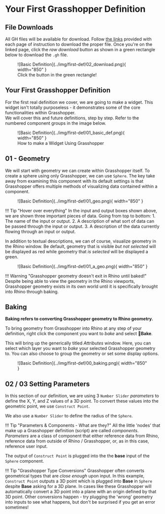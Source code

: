 # Your First Grasshopper Definition

## File Downloads
All GH files will be available for download. Follow [the links](https://github.com/aarcThom/aarc-wiki/blob/main/gh_definitions/01_basic_definition.gh) provided with each page of instruction to download the proper file. Once you're on the linked page, click the *raw download* button as shown in a green rectangle below to download the `.gh` file.

<figure markdown>
  ![Basic Definition](../img/first-def/02_download.png){ width="850" }
  <figcaption>Click the button in the green rectangle!</figcaption>
</figure>

## Your First Grasshopper Definition
For the first real definition we cover, we are going to make a widget. This widget isn't totally purposeless - it demonstrates some of the core functionalities within Grasshopper.
<br>
We will cover this and future definitions, step by step. Refer to the numbered component groups in the image below.
<br>

<figure markdown>
  ![Basic Definition](../img/first-def/01_basic_def.png){ width="850" }
  <figcaption>How to make a Widget Using Grasshopper</figcaption>
</figure>

## 01 - Geometry

We will start with geometry we can create within Grasshopper itself. To create a sphere using only Grasshopper, we can use `Sphere`. The key take away from examining this component with its default settings is that Grasshopper offers multiple methods of visualizing data contained within a component.

<figure markdown>
  ![Basic Definition](../img/first-def/01_geo.png){ width="850" }
</figure>

!!! Tip "Hover over everything"
    In the input and output boxes shown above, we are shown three important pieces of data. Going from top to bottom:
    1. The name of the input or output.
    2. A description of what sort of data can be passed through the input or output.
    3. A description of the data currently flowing through an input or output.

In addition to textual descriptions, we can of course, visualize geometry in the Rhino window. Be default, geometry that is visible *but not selected* will be displayed as red while geometry that *is selected* will be displayed a green.

<figure markdown>
  ![Basic Definition](../img/first-def/01_a_geo.png){ width="850" }
</figure>

!!! Warning "Grasshopper geometry doesn't exit in Rhino until baked!"
    Despite being able to view the geometry in the Rhino viewports, Grasshopper geometry exists in its own world until it is specifically brought into Rhino through baking.

## Baking
**Baking refers to converting Grasshopper geometry to Rhino geometry.**

To bring geometry from Grasshopper into Rhino at any step of your definition, right click the component you want to *bake* and select 🍳**Bake**.

This will bring up the generically titled *Attributes* window. Here, you can select which layer you want to *bake* your selected Grasshopper geometry to. You can also choose to group the geometry or set some display options.

<figure markdown>
  ![Basic Definition](../img/first-def/00_baking.png){ width="850" }
</figure>

## 02 / 03 Setting Parameters

In this section of our definition, we are using 3 `Number Slider` *parameters* to define the X, Y, and Z values of a 3D point. To convert these values into the geometric point, we use `Construct Point`. 

We also use a `Number Slider` to define the radius of the `Sphere`.

!!! Tip "Parameters & Components - What are they?"
    All the little 'nodes' that make up a Grasshopper definition (script) are called *components*. *Parameters* are a class of component that either reference data from Rhino, reference data from outside of Rhino / Grasshopper, or, as in this case, reference user input.

The output of `Construct Point` is plugged into the the **base** input of the `Sphere` component.

!!! Tip "Grasshopper Type Conversions"
    Grasshopper often converts geometrical types that are *close enough* upon input. In this example, `Construct Point` outputs a 3D point which is plugged into **Base** in `Sphere` despite **Base** asking for a 3D plane. In cases like these Grasshopper will automatically convert a 3D point into a plane with an origin defined by that 3D point. Other conversions happen - try plugging the 'wrong' geometry into inputs to see what happens, but don't be surprised if you get an error sometimes!
